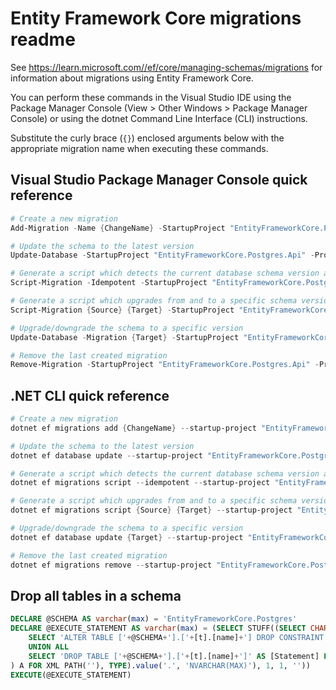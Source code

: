 # Entity Framework Core migrations readme

See <https://learn.microsoft.com//ef/core/managing-schemas/migrations> for information about migrations using Entity Framework Core.

You can perform these commands in the Visual Studio IDE using the Package Manager Console (View > Other Windows > Package Manager Console) or using the dotnet Command Line Interface (CLI) instructions.

Substitute the curly brace (`{}`) enclosed arguments below with the appropriate migration name when executing these commands.

## Visual Studio Package Manager Console quick reference

```powershell
# Create a new migration
Add-Migration -Name {ChangeName} -StartupProject "EntityFrameworkCore.Postgres.Api" -Project "EntityFrameworkCore.Postgres.Infrastructure"

# Update the schema to the latest version
Update-Database -StartupProject "EntityFrameworkCore.Postgres.Api" -Project "EntityFrameworkCore.Postgres.Infrastructure"

# Generate a script which detects the current database schema version and updates it to the latest
Script-Migration -Idempotent -StartupProject "EntityFrameworkCore.Postgres.Api" -Project "EntityFrameworkCore.Postgres.Infrastructure"

# Generate a script which upgrades from and to a specific schema version
Script-Migration {Source} {Target} -StartupProject "EntityFrameworkCore.Postgres.Api" -Project "EntityFrameworkCore.Postgres.Infrastructure"

# Upgrade/downgrade the schema to a specific version
Update-Database -Migration {Target} -StartupProject "EntityFrameworkCore.Postgres.Api" -Project "EntityFrameworkCore.Postgres.Infrastructure"

# Remove the last created migration
Remove-Migration -StartupProject "EntityFrameworkCore.Postgres.Api" -Project "EntityFrameworkCore.Postgres.Infrastructure"
```

## .NET CLI quick reference

```powershell
# Create a new migration
dotnet ef migrations add {ChangeName} --startup-project "EntityFrameworkCore.Postgres.Api" --project "EntityFrameworkCore.Postgres.Infrastructure"

# Update the schema to the latest version
dotnet ef database update --startup-project "EntityFrameworkCore.Postgres.Api" --project "EntityFrameworkCore.Postgres.Infrastructure"

# Generate a script which detects the current database schema version and updates it to the latest
dotnet ef migrations script --idempotent --startup-project "EntityFrameworkCore.Postgres.Api" --project "EntityFrameworkCore.Postgres.Infrastructure"

# Generate a script which upgrades from and to a specific schema version
dotnet ef migrations script {Source} {Target} --startup-project "EntityFrameworkCore.Postgres.Api" --project "EntityFrameworkCore.Postgres.Infrastructure"

# Upgrade/downgrade the schema to a specific version
dotnet ef database update {Target} --startup-project "EntityFrameworkCore.Postgres.Api" --project "EntityFrameworkCore.Postgres.Infrastructure"

# Remove the last created migration
dotnet ef migrations remove --startup-project "EntityFrameworkCore.Postgres.Api" --project "EntityFrameworkCore.Postgres.Infrastructure"
```

## Drop all tables in a schema

```sql
DECLARE @SCHEMA AS varchar(max) = 'EntityFrameworkCore.Postgres'
DECLARE @EXECUTE_STATEMENT AS varchar(max) = (SELECT STUFF((SELECT CHAR(13) + CHAR(10) + [Statement] FROM (
    SELECT 'ALTER TABLE ['+@SCHEMA+'].['+[t].[name]+'] DROP CONSTRAINT ['+[fk].[name]+']' AS [Statement] FROM [sys].[foreign_keys] AS [fk] INNER JOIN [sys].[tables] AS [t] ON [t].[object_id] = [fk].[parent_object_id] INNER JOIN [sys].[schemas] AS [s] ON [s].[schema_id] = [t].[schema_id] WHERE [s].[name] = @SCHEMA
    UNION ALL
    SELECT 'DROP TABLE ['+@SCHEMA+'].['+[t].[name]+']' AS [Statement] FROM [sys].[tables] AS [t] INNER JOIN [sys].[schemas] AS [s] ON [s].[schema_id] = [t].[schema_id] WHERE [s].[name] = @SCHEMA
) A FOR XML PATH(''), TYPE).value('.', 'NVARCHAR(MAX)'), 1, 1, ''))
EXECUTE(@EXECUTE_STATEMENT)
```
